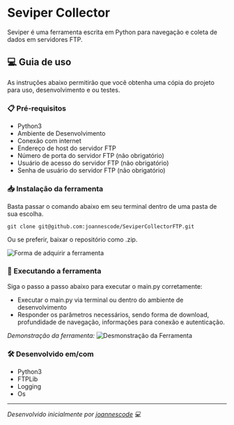 # Seviper Collector

Seviper é uma ferramenta escrita em Python para navegação e coleta de dados em servidores FTP.

## 💻 Guia de uso

As instruções abaixo permitirão que você obtenha uma cópia do projeto para uso, desenvolvimento e ou testes.

### 📋 Pré-requisitos
- Python3 
- Ambiente de Desenvolvimento 
- Conexão com internet
- Endereço de host do servidor FTP
- Número de porta do servidor FTP (não obrigatório)
- Usuário de acesso do servidor FTP (não obrigatório)
- Senha de usuário do servidor FTP (não obrigatório)

### 📥 Instalação da ferramenta
Basta passar o comando abaixo em seu terminal dentro de uma pasta de sua escolha.

`git clone git@github.com:joannescode/SeviperCollectorFTP.git`

Ou se preferir, baixar o repositório como .zip.

![Forma de adquirir a ferramenta](images/download_ferramenta.png)

### 🤖 Executando a ferramenta
Siga o passo a passo abaixo para executar o main.py corretamente:

- Executar o main.py via terminal ou dentro do ambiente de desenvolvimento
- Responder os parâmetros necessários, sendo forma de download, profundidade de navegação, informações para conexão e autenticação.

*Demonstração da ferramenta:*
![Desmonstração da Ferramenta](<images/demonstracao.gif>)

### 🛠️ Desenvolvido em/com
- Python3
- FTPLib
- Logging
- Os
  
<hr>

*Desenvolvido inicialmente por [joannescode](https://github.com/joannescode) 💻*
